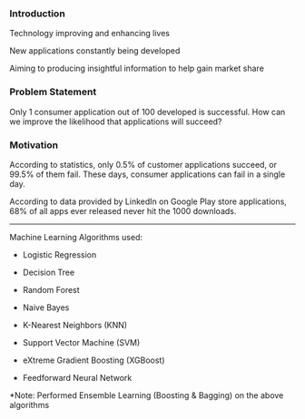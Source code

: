 ### Introduction

Technology improving and enhancing lives 

New applications constantly being developed

Aiming to producing insightful information to help gain market share

### Problem Statement

Only 1 consumer application out of 100 developed is successful. How can we improve the likelihood that applications will succeed?

### Motivation

According to statistics, only 0.5% of customer applications succeed, or 99.5% of them fail. These days, consumer applications can fail in a single day.

According to data provided by LinkedIn on Google Play store applications, 68% of all apps ever released never hit the 1000 downloads.

_____________________________________

Machine Learning Algorithms used:

* Logistic Regression

* Decision Tree

* Random Forest

* Naive Bayes 

* K-Nearest Neighbors (KNN)

* Support Vector Machine (SVM)

* eXtreme Gradient Boosting (XGBoost)

* Feedforward Neural Network

*Note: Performed Ensemble Learning (Boosting & Bagging) on the above algorithms

